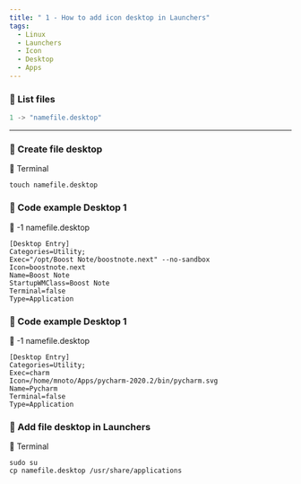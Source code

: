 ```yaml
---
title: " 1 - How to add icon desktop in Launchers"
tags:
  - Linux
  - Launchers
  - Icon
  - Desktop
  - Apps
---
```


### 📜 List files
```python
1 -> "namefile.desktop"
```
---


### 💬 Create file desktop
🔰 Terminal
```shell
touch namefile.desktop
```
### 💬 Code example Desktop 1
 📁 -1 namefile.desktop
```
[Desktop Entry]
Categories=Utility;
Exec="/opt/Boost Note/boostnote.next" --no-sandbox
Icon=boostnote.next
Name=Boost Note
StartupWMClass=Boost Note
Terminal=false
Type=Application
```
### 💬 Code example Desktop 1
 📁 -1 namefile.desktop
```
[Desktop Entry]
Categories=Utility;
Exec=charm
Icon=/home/mnoto/Apps/pycharm-2020.2/bin/pycharm.svg
Name=Pycharm
Terminal=false
Type=Application
```

### 💬 Add file desktop in Launchers
🔰 Terminal
```shell
sudo su
cp namefile.desktop /usr/share/applications
```
